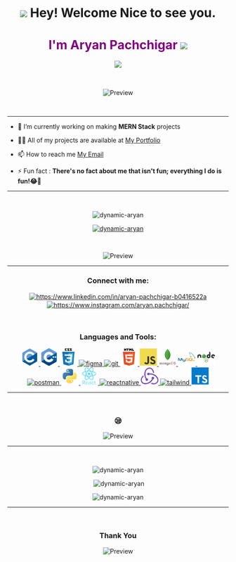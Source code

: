 
<h1 align="center">
  <img
    src="https://emojis.slackmojis.com/emojis/images/1643514732/7373/hand_wave.gif?1643514732"
    width="30"
  /> Hey! Welcome Nice to see you.
</h1>
<h1 align="center" style="color:purple;">I'm Aryan Pachchigar <img
    src="https://emojis.slackmojis.com/emojis/images/1531849430/4246/blob-sunglasses.gif?1531849430"
    width="30"
  /></h1>

<p align="center">
    <img src="https://readme-typing-svg.demolab.com/?lines=I%20am%20a%30CODE%30%20Wizard;Always%20learning%20new%20things&font=Fira%20Code&center=true&width=440&height=45&color=7FFFD4&vCenter=true&pause=1000&size=22" />
</p>

<br/>
<p align="center">
  <img src="https://media.giphy.com/media/11J027GnyjrcJi/giphy.gif?cid=790b761144mco7g0de6210n8viht03a2roysng6srz2y3b4u&ep=v1_gifs_search&rid=giphy.gif&ct=g" alt="Preview" />
</p>
<br/>


<hr >

- 🔭 I’m currently working on making **MERN Stack** projects 

- 👨‍💻 All of my projects are available at [My Portfolio](https://aryanpachchigar.netlify.app/)

- 📫 How to reach me [My Email](aryanpachchigar91@gmail.com)

- ⚡ Fun fact : **There's no fact about me that isn't fun; everything I do is fun!😂🤣**

<hr>  
<br>
<p align="center"> <img src="https://komarev.com/ghpvc/?username=dynamic-aryan&label=Profile%20views&color=00e600&style=flat" alt="dynamic-aryan" /> </p>

<p align="center"> <a href="https://github.com/ryo-ma/github-profile-trophy"><img src="https://github-profile-trophy.vercel.app/?username=dynamic-aryan&theme=matrix" alt="dynamic-aryan" /></a></p>
<br>
<p align="center">
  <img src="https://media.giphy.com/media/UksVWFHX6UJby/giphy.gif?cid=ecf05e47so5mo72b042acyx6jj8mfw91bsxugjri3hiholni&ep=v1_gifs_search&rid=giphy.gif&ct=g" alt="Preview" width="300" height="250"/>
</p>


<hr>
<h3 align="center">Connect with me:</h3>
<p align="center">
<a href="https://linkedin.com/in/https://www.linkedin.com/in/aryan-pachchigar-b0416522a" target="blank"><img align="center" src="https://raw.githubusercontent.com/rahuldkjain/github-profile-readme-generator/master/src/images/icons/Social/linked-in-alt.svg" alt="https://www.linkedin.com/in/aryan-pachchigar-b0416522a" height="30" width="40" /></a>
<a href="https://instagram.com/https://www.instagram.com/aryan.pachchigar/" target="blank"><img align="center" src="https://raw.githubusercontent.com/rahuldkjain/github-profile-readme-generator/master/src/images/icons/Social/instagram.svg" alt="https://www.instagram.com/aryan.pachchigar/" height="30" width="40" /></a>
</p>

<br>

<h3 align="center">Languages and Tools:</h3>
<p align="center"> <a href="https://www.cprogramming.com/" target="_blank" rel="noreferrer"> <img src="https://raw.githubusercontent.com/devicons/devicon/master/icons/c/c-original.svg" alt="c" width="40" height="40"/> </a> <a href="https://www.w3schools.com/cpp/" target="_blank" rel="noreferrer"> <img src="https://raw.githubusercontent.com/devicons/devicon/master/icons/cplusplus/cplusplus-original.svg" alt="cplusplus" width="40" height="40"/> </a> <a href="https://www.w3schools.com/css/" target="_blank" rel="noreferrer"> <img src="https://raw.githubusercontent.com/devicons/devicon/master/icons/css3/css3-original-wordmark.svg" alt="css3" width="40" height="40"/> </a> <a href="https://www.figma.com/" target="_blank" rel="noreferrer"> <img src="https://www.vectorlogo.zone/logos/figma/figma-icon.svg" alt="figma" width="40" height="40"/> </a> <a href="https://git-scm.com/" target="_blank" rel="noreferrer"> <img src="https://www.vectorlogo.zone/logos/git-scm/git-scm-icon.svg" alt="git" width="40" height="40"/> </a> <a href="https://www.w3.org/html/" target="_blank" rel="noreferrer"> <img src="https://raw.githubusercontent.com/devicons/devicon/master/icons/html5/html5-original-wordmark.svg" alt="html5" width="40" height="40"/> </a> <a href="https://developer.mozilla.org/en-US/docs/Web/JavaScript" target="_blank" rel="noreferrer"> <img src="https://raw.githubusercontent.com/devicons/devicon/master/icons/javascript/javascript-original.svg" alt="javascript" width="40" height="40"/> </a> <a href="https://www.mongodb.com/" target="_blank" rel="noreferrer"> <img src="https://raw.githubusercontent.com/devicons/devicon/master/icons/mongodb/mongodb-original-wordmark.svg" alt="mongodb" width="40" height="40"/> </a> <a href="https://www.mysql.com/" target="_blank" rel="noreferrer"> <img src="https://raw.githubusercontent.com/devicons/devicon/master/icons/mysql/mysql-original-wordmark.svg" alt="mysql" width="40" height="40"/> </a> <a href="https://nodejs.org" target="_blank" rel="noreferrer"> <img src="https://raw.githubusercontent.com/devicons/devicon/master/icons/nodejs/nodejs-original-wordmark.svg" alt="nodejs" width="40" height="40"/> </a> <a href="https://postman.com" target="_blank" rel="noreferrer"> <img src="https://www.vectorlogo.zone/logos/getpostman/getpostman-icon.svg" alt="postman" width="40" height="40"/> </a> <a href="https://www.python.org" target="_blank" rel="noreferrer"> <img src="https://raw.githubusercontent.com/devicons/devicon/master/icons/python/python-original.svg" alt="python" width="40" height="40"/> </a> <a href="https://reactjs.org/" target="_blank" rel="noreferrer"> <img src="https://raw.githubusercontent.com/devicons/devicon/master/icons/react/react-original-wordmark.svg" alt="react" width="40" height="40"/> </a> <a href="https://reactnative.dev/" target="_blank" rel="noreferrer"> <img src="https://reactnative.dev/img/header_logo.svg" alt="reactnative" width="40" height="40"/> </a> <a href="https://redux.js.org" target="_blank" rel="noreferrer"> <img src="https://raw.githubusercontent.com/devicons/devicon/master/icons/redux/redux-original.svg" alt="redux" width="40" height="40"/> </a> <a href="https://tailwindcss.com/" target="_blank" rel="noreferrer"> <img src="https://www.vectorlogo.zone/logos/tailwindcss/tailwindcss-icon.svg" alt="tailwind" width="40" height="40"/> </a> <a href="https://www.typescriptlang.org/" target="_blank" rel="noreferrer"> <img src="https://raw.githubusercontent.com/devicons/devicon/master/icons/typescript/typescript-original.svg" alt="typescript" width="40" height="40"/> </a> </p>
<hr>
<br>



<h3 align="center">😪</h3>
<p align="center">
  <img src="https://media1.giphy.com/media/v1.Y2lkPTc5MGI3NjExam8zZnZ3OGtsbnZxNmM3M3VheW9neHFkMGo2dXB0NmV1MzNmOTZjbiZlcD12MV9pbnRlcm5hbF9naWZfYnlfaWQmY3Q9Zw/WBLKsv9020tNgHLck8/giphy.webp" alt="Preview" width="450" />
</p>
<hr>
<br>

<div align="center">
<p><img src="https://github-readme-stats.vercel.app/api/top-langs/?username=Dynamic-Aryan&theme=merko&show_icons=true&hide_border=false&layout=compact" width="470" alt="dynamic-aryan"  /></p>

<p>&nbsp;<img src="https://github-readme-stats.vercel.app/api?username=Dynamic-Aryan&theme=merko&show_icons=true&hide_border=false&count_private=true" width="470" alt="dynamic-aryan"  /></p>

<p >
  <img src="https://github-readme-streak-stats.herokuapp.com/?user=Dynamic-Aryan&theme=merko&hide_border=false" width="470" alt="dynamic-aryan"  />
</p>
</div>

<hr>
<br>

<h3 align="center">Thank You</h3>
<p align="center">
  <img src="https://media.giphy.com/media/xw40lB5BXuPGE/giphy.gif?cid=ecf05e47in9y94zkjwie3x8zsfp01gygjp7vsfvpb6xfej4s&ep=v1_gifs_search&rid=giphy.gif&ct=g" alt="Preview" width="300" />
</p>
